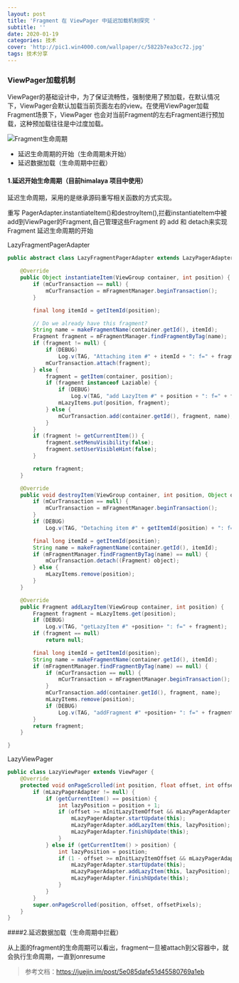 ```yaml
---
layout: post
title: 'Fragment 在 ViewPager 中延迟加载机制探究 '
subtitle: ''
date: 2020-01-19
categories: 技术
cover: 'http://pic1.win4000.com/wallpaper/c/5822b7ea3cc72.jpg'
tags: 技术分享
---
```


### ViewPager加载机制

​		ViewPager的基础设计中，为了保证流畅性，强制使用了预加载，在默认情况下，ViewPager会默认加载当前页面左右的view。在使用ViewPager加载Fragment场景下，ViewPager 也会对当前Fragment的左右Fragment进行预加载，这种预加载往往是中过度加载。

![Fragment生命周期](https://user-gold-cdn.xitu.io/2019/12/29/16f50ae1500c7d1d?imageView2/0/w/1280/h/960/format/webp/ignore-error/1)

* 延迟生命周期的开始（生命周期未开始）
* 延迟数据加载（生命周期中拦截）



#### 1.延迟开始生命周期（目前himalaya 项目中使用）

延迟生命周期，采用的是继承源码重写相关函数的方式实现。

重写 PagerAdapter.instantiateItem()和destroyItem(),拦截instantiateItem中被add到ViewPager的Fragment,自己管理这些Fragment 的 add 和 detach来实现Fragment 延迟生命周期的开始

LazyFragmentPagerAdapter

```java
public abstract class LazyFragmentPagerAdapter extends LazyPagerAdapter<Fragment> {

    @Override
    public Object instantiateItem(ViewGroup container, int position) {
        if (mCurTransaction == null) {
            mCurTransaction = mFragmentManager.beginTransaction();
        }

        final long itemId = getItemId(position);

        // Do we already have this fragment?
        String name = makeFragmentName(container.getId(), itemId);
        Fragment fragment = mFragmentManager.findFragmentByTag(name);
        if (fragment != null) {
            if (DEBUG)
                Log.v(TAG, "Attaching item #" + itemId + ": f=" + fragment);
            mCurTransaction.attach(fragment);
        } else {
            fragment = getItem(container, position);
            if (fragment instanceof Laziable) {
                if (DEBUG)
                    Log.v(TAG, "add LazyItem #" + position + ": f=" + fragment);
                mLazyItems.put(position, fragment);
            } else {
                mCurTransaction.add(container.getId(), fragment, name);
            }
        }
        if (fragment != getCurrentItem()) {
            fragment.setMenuVisibility(false);
            fragment.setUserVisibleHint(false);
        }

        return fragment;
    }

    @Override
    public void destroyItem(ViewGroup container, int position, Object object) {
        if (mCurTransaction == null) {
            mCurTransaction = mFragmentManager.beginTransaction();
        }
        if (DEBUG)
            Log.v(TAG, "Detaching item #" + getItemId(position) + ": f=" + object + " v=" + ((Fragment) object).getView());

        final long itemId = getItemId(position);
        String name = makeFragmentName(container.getId(), itemId);
        if (mFragmentManager.findFragmentByTag(name) == null) {
            mCurTransaction.detach((Fragment) object);
        } else {
            mLazyItems.remove(position);
        }
    }

    @Override
    public Fragment addLazyItem(ViewGroup container, int position) {
        Fragment fragment = mLazyItems.get(position);
        if (DEBUG)
            Log.v(TAG, "getLazyItem #" +position+ ": f=" + fragment);
        if (fragment == null)
            return null;

        final long itemId = getItemId(position);
        String name = makeFragmentName(container.getId(), itemId);
        if (mFragmentManager.findFragmentByTag(name) == null) {
            if (mCurTransaction == null) {
                mCurTransaction = mFragmentManager.beginTransaction();
            }
            mCurTransaction.add(container.getId(), fragment, name);
            mLazyItems.remove(position);
            if (DEBUG)
                Log.v(TAG, "addFragment #" +position+ ": f=" + fragment);
        }
        return fragment;
    }

}
```

LazyViewPager

```java
public class LazyViewPager extends ViewPager {
    @Override
    protected void onPageScrolled(int position, float offset, int offsetPixels) {
        if (mLazyPagerAdapter != null) {
            if (getCurrentItem() == position) {
                int lazyPosition = position + 1;
                if (offset >= mInitLazyItemOffset && mLazyPagerAdapter.isLazyItem(lazyPosition)) {
                    mLazyPagerAdapter.startUpdate(this);
                    mLazyPagerAdapter.addLazyItem(this, lazyPosition);
                    mLazyPagerAdapter.finishUpdate(this);
                }
            } else if (getCurrentItem() > position) {
                int lazyPosition = position;
                if (1 - offset >= mInitLazyItemOffset && mLazyPagerAdapter.isLazyItem(lazyPosition)) {
                    mLazyPagerAdapter.startUpdate(this);
                    mLazyPagerAdapter.addLazyItem(this, lazyPosition);
                    mLazyPagerAdapter.finishUpdate(this);
                }
            }
        }
        super.onPageScrolled(position, offset, offsetPixels);
    }
}
```

####2.延迟数据加载（生命周期中拦截）

从上面的fragment的生命周期可以看出，fragment一旦被attach到父容器中，就会执行生命周期，一直到onresume











> 参考文档：https://juejin.im/post/5e085dafe51d45580769a1eb